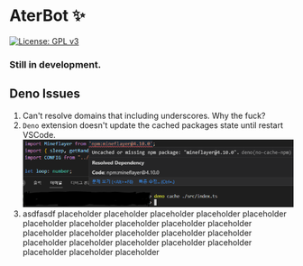 # AterBot ✨  
[![License: GPL v3](https://img.shields.io/badge/License-GPLv3-blue.svg)](/LICENSE)  

### Still in development.


## Deno Issues
1. Can't resolve domains that including underscores. Why the fuck?
2. `Deno` extension doesn't update the cached packages state until restart VSCode.
![image.png](./misc/readme/missing_dep_cache.png)
3. asdfasdf placeholder placeholder placeholder placeholder placeholder placeholder placeholder placeholder placeholder placeholder placeholder placeholder placeholder placeholder placeholder placeholder placeholder placeholder placeholder placeholder placeholder placeholder placeholder